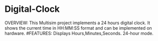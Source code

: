 # Digital-Clock
OVERVIEW:
This Multisim project implements a 24 hours digital clock.
It shows the current time in HH:MM:SS format and can be implemented on hardware.
#FEATURES:
Displays Hours,Minutes,Seconds.
24-hour mode.

